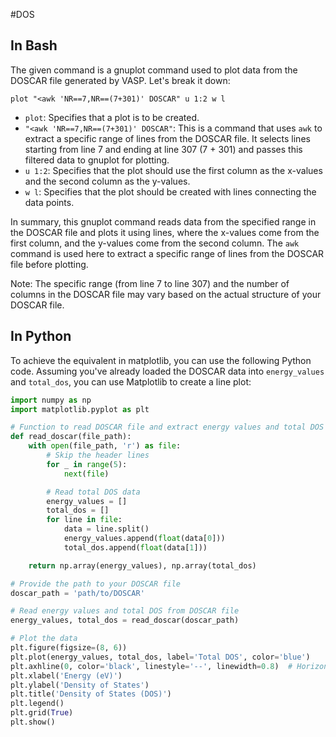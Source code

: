 #DOS

## In Bash
The given command is a gnuplot command used to plot data from the DOSCAR file generated by VASP. Let's break it down:

```gnuplot
plot "<awk 'NR==7,NR==(7+301)' DOSCAR" u 1:2 w l
```

- `plot`: Specifies that a plot is to be created.
- `"<awk 'NR==7,NR==(7+301)' DOSCAR"`: This is a command that uses `awk` to extract a specific range of lines from the DOSCAR file. It selects lines starting from line 7 and ending at line 307 (7 + 301) and passes this filtered data to gnuplot for plotting.
- `u 1:2`: Specifies that the plot should use the first column as the x-values and the second column as the y-values.
- `w l`: Specifies that the plot should be created with lines connecting the data points.

In summary, this gnuplot command reads data from the specified range in the DOSCAR file and plots it using lines, where the x-values come from the first column, and the y-values come from the second column. The `awk` command is used here to extract a specific range of lines from the DOSCAR file before plotting.

Note: The specific range (from line 7 to line 307) and the number of columns in the DOSCAR file may vary based on the actual structure of your DOSCAR file.

## In Python 

To achieve the equivalent in matplotlib, you can use the following Python code. Assuming you've already loaded the DOSCAR data into `energy_values` and `total_dos`, you can use Matplotlib to create a line plot:

```python
import numpy as np
import matplotlib.pyplot as plt

# Function to read DOSCAR file and extract energy values and total DOS
def read_doscar(file_path):
    with open(file_path, 'r') as file:
        # Skip the header lines
        for _ in range(5):
            next(file)

        # Read total DOS data
        energy_values = []
        total_dos = []
        for line in file:
            data = line.split()
            energy_values.append(float(data[0]))
            total_dos.append(float(data[1]))

    return np.array(energy_values), np.array(total_dos)

# Provide the path to your DOSCAR file
doscar_path = 'path/to/DOSCAR'

# Read energy values and total DOS from DOSCAR file
energy_values, total_dos = read_doscar(doscar_path)

# Plot the data
plt.figure(figsize=(8, 6))
plt.plot(energy_values, total_dos, label='Total DOS', color='blue')
plt.axhline(0, color='black', linestyle='--', linewidth=0.8)  # Horizontal line at y=0
plt.xlabel('Energy (eV)')
plt.ylabel('Density of States')
plt.title('Density of States (DOS)')
plt.legend()
plt.grid(True)
plt.show()

```


